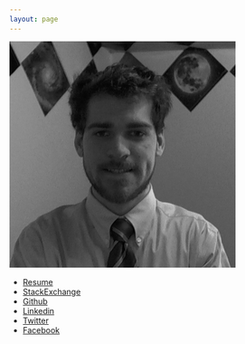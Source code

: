 ```yaml
---
layout: page
---
```


<img src='/assets/images/profile_pic.png' width='400' >


* [Resume][5]
* [StackExchange][0]
* [Github][1]
* [Linkedin][2]
* [Twitter][3]
* [Facebook][4]



[0]: http://stackexchange.com/users/1153537/rudolph9?tab=accounts
[1]: https://github.com/rudolph9
[2]: http://www.linkedin.com/in/kurtrrudolph
[3]: https://twitter.com/krudolph9
[4]: https://www.facebook.com/kurt.rudolph
[5]: https://github.com/rudolph9/resume/blob/master/bin/resume-rudolph_kurt.pdf?raw=true